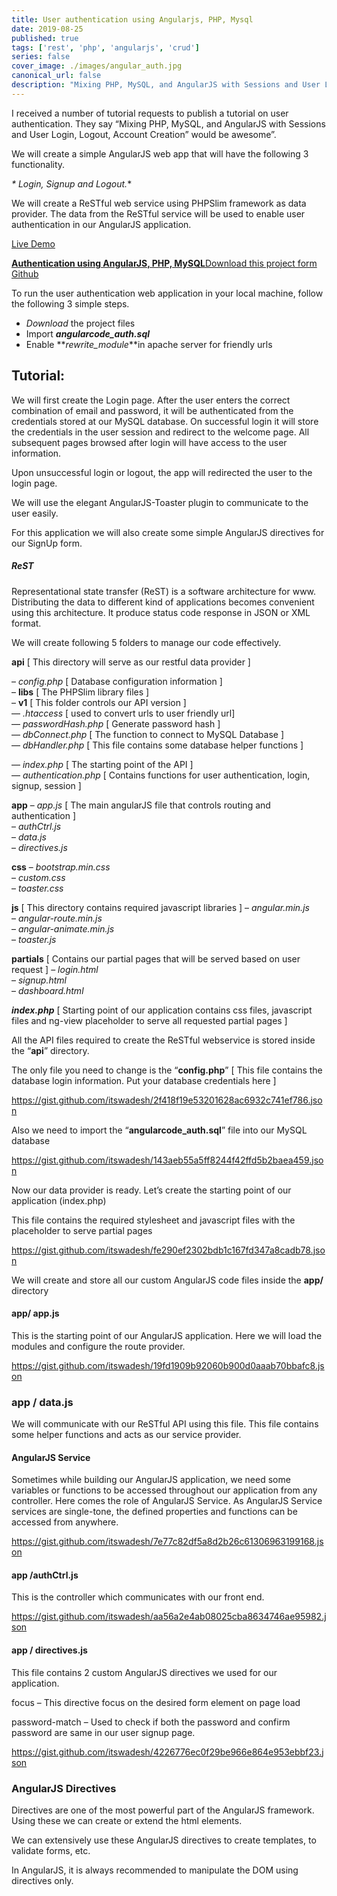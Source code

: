 ```yaml
---
title: User authentication using Angularjs, PHP, Mysql
date: 2019-08-25
published: true
tags: ['rest', 'php', 'angularjs', 'crud']
series: false
cover_image: ./images/angular_auth.jpg
canonical_url: false
description: "Mixing PHP, MySQL, and AngularJS with Sessions and User Login, Logout, Account Creation would be awesome"
---
```

I received a number of tutorial requests to publish a tutorial on user authentication. They say “Mixing PHP, MySQL, and AngularJS with Sessions and User Login, Logout, Account Creation” would be awesome”.

We will create a simple AngularJS web app that will have the following 3 functionality.

_\* Login, Signup and Logout._\*

We will create a ReSTful web service using PHPSlim framework as data provider. The data from the ReSTful service will be used to enable user authentication in our AngularJS application.

<a href="http://demos.angularcode.com/angularcode-authentication-app/#/login" class="button green" target="_blank">Live Demo</a> 
<div class="github">
    <a href="https://github.com/itswadesh/angularcode-authentication-app" rel="nofollow" target="_blank">
        <b>Authentication using AngularJS, PHP, MySQL</b>Download this project form Github
    </a>
</div>

To run the user authentication web application in your local machine, follow the following 3 simple steps.

*   *Download* the project files
*   Import **_angularcode\_auth.sql_**
*   Enable **_rewrite\_module_**in apache server for friendly urls

Tutorial:
---------

We will first create the Login page. After the user enters the correct combination of email and password, it will be authenticated from the credentials stored at our MySQL database. On successful login it will store the credentials in the user session and redirect to the welcome page. All subsequent pages browsed after login will have access to the user information.

Upon unsuccessful login or logout, the app will redirected the user to the login page.

We will use the elegant AngularJS-Toaster plugin to communicate to the user easily.

For this application we will also create some simple AngularJS directives for our SignUp form.

##### ReST

Representational state transfer (ReST) is a software architecture for www. Distributing the data to different kind of applications becomes convenient using this architecture. It produce status code response in JSON or XML format.

We will create following 5 folders to manage our code effectively.

**api** \[ This directory will serve as our restful data provider \]

– _config.php_ \[ Database configuration information \]  
– **libs** \[ The PHPSlim library files \]  
– **v1** \[ This folder controls our API version \]  
— _.htaccess_ \[ used to convert urls to user friendly url\]  
— _passwordHash.php_ \[ Generate password hash \]  
— _dbConnect.php_ \[ The function to connect to MySQL Database \]  
— _dbHandler.php_ \[ This file contains some database helper functions \]

— _index.php_ \[ The starting point of the API \]  
— _authentication.php_ \[ Contains functions for user authentication, login, signup, session \]

**app** – _app.js_ \[ The main angularJS file that controls routing and authentication \]  
– _authCtrl.js_  
– _data.js_  
– _directives.js_

**css** – _bootstrap.min.css_  
– _custom.css_  
– _toaster.css_

**js** \[ This directory contains required javascript libraries \] – _angular.min.js_  
– _angular-route.min.js_  
– _angular-animate.min.js_  
– _toaster.js_

**partials** \[ Contains our partial pages that will be served based on user request \] – _login.html_  
– _signup.html_  
– _dashboard.html_

**_index.php_** \[ Starting point of our application contains css files, javascript files and ng-view placeholder to serve all requested partial pages \]

All the API files required to create the ReSTful webservice is stored inside the “**api**” directory.

The only file you need to change is the “**config.php**” \[ This file contains the database login information. Put your database credentials here \]

https://gist.github.com/itswadesh/2f418f19e53201628ac6932c741ef786.json

Also we need to import the “**angularcode\_auth.sql**” file into our MySQL database

https://gist.github.com/itswadesh/143aeb55a5ff8244f42ffd5b2baea459.json

Now our data provider is ready. Let’s create the starting point of our application (index.php)

This file contains the required stylesheet and javascript files with the placeholder to serve partial pages

https://gist.github.com/itswadesh/fe290ef2302bdb1c167fd347a8cadb78.json

We will create and store all our custom AngularJS code files inside the **app/** directory

#### **app/ app.js**

This is the starting point of our AngularJS application. Here we will load the modules and configure the route provider.

https://gist.github.com/itswadesh/19fd1909b92060b900d0aaab70bbafc8.json

### **app / data.js**

We will communicate with our ReSTful API using this file. This file contains some helper functions and acts as our service provider.

#### AngularJS Service

Sometimes while building our AngularJS application, we need some variables or functions to be accessed throughout our application from any controller. Here comes the role of AngularJS Service. As AngularJS Service services are single-tone, the defined properties and functions can be accessed from anywhere.

https://gist.github.com/itswadesh/7e77c82df5a8d2b26c61306963199168.json

#### **app /authCtrl.js**

This is the controller which communicates with our front end.

https://gist.github.com/itswadesh/aa56a2e4ab08025cba8634746ae95982.json

#### **app / directives.js**

This file contains 2 custom AngularJS directives we used for our application.

focus – This directive focus on the desired form element on page load

password-match – Used to check if both the password and confirm password are same in our user signup page.

https://gist.github.com/itswadesh/4226776ec0f29be966e864e953ebbf23.json

### AngularJS Directives

Directives are one of the most powerful part of the AngularJS framework. Using these we can create or extend the html elements.

We can extensively use these AngularJS directives to create templates, to validate forms, etc.

In AngularJS, it is always recommended to manipulate the DOM using directives only.